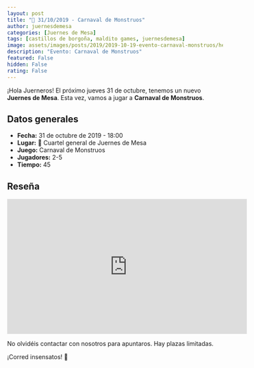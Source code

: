 ```yaml
---
layout: post
title: "📆 31/10/2019 - Carnaval de Monstruos"
author: juernesdemesa
categories: [Juernes de Mesa]
tags: [castillos de borgoña, maldito games, juernesdemesa]
image: assets/images/posts/2019/2019-10-19-evento-carnaval-monstruos/header.jpg
description: "Evento: Carnaval de Monstruos"
featured: False
hidden: False
rating: False
---
```


¡Hola Juerneros! El próximo jueves 31 de octubre, tenemos un nuevo **Juernes de Mesa**. Esta vez, vamos a jugar a **Carnaval de Monstruos**.

## Datos generales

- **Fecha:** 31 de octubre de 2019 - 18:00
- **Lugar:** 🎲 Cuartel general de Juernes de Mesa
- **Juego:** Carnaval de Monstruos
- **Jugadores:** 2-5
- **Tiempo:** 45

## Reseña

<iframe width="560" height="315" src="https://www.youtube.com/embed/UT3PXzIxfAc" frameborder="0" allow="accelerometer; autoplay; encrypted-media; gyroscope; picture-in-picture" allowfullscreen></iframe>

No olvidéis contactar con nosotros para apuntaros. Hay plazas limitadas.

¡Corred insensatos! 🧙
